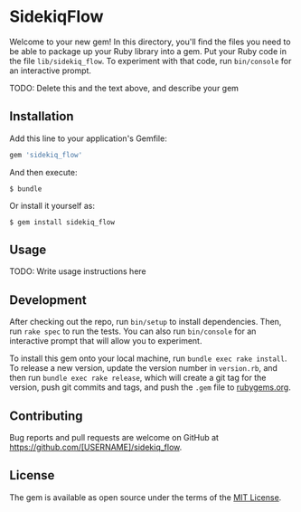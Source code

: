 # SidekiqFlow

Welcome to your new gem! In this directory, you'll find the files you need to be able to package up your Ruby library into a gem. Put your Ruby code in the file `lib/sidekiq_flow`. To experiment with that code, run `bin/console` for an interactive prompt.

TODO: Delete this and the text above, and describe your gem

## Installation

Add this line to your application's Gemfile:

```ruby
gem 'sidekiq_flow'
```

And then execute:

    $ bundle

Or install it yourself as:

    $ gem install sidekiq_flow

## Usage

TODO: Write usage instructions here

## Development

After checking out the repo, run `bin/setup` to install dependencies. Then, run `rake spec` to run the tests. You can also run `bin/console` for an interactive prompt that will allow you to experiment.

To install this gem onto your local machine, run `bundle exec rake install`. To release a new version, update the version number in `version.rb`, and then run `bundle exec rake release`, which will create a git tag for the version, push git commits and tags, and push the `.gem` file to [rubygems.org](https://rubygems.org).

## Contributing

Bug reports and pull requests are welcome on GitHub at https://github.com/[USERNAME]/sidekiq_flow.

## License

The gem is available as open source under the terms of the [MIT License](https://opensource.org/licenses/MIT).
